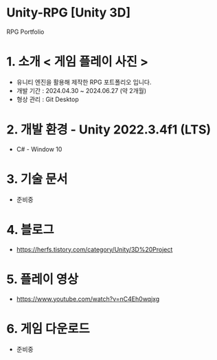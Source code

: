# Unity-RPG [Unity 3D]
RPG Portfolio
# 1. 소개 < 게임 플레이 사진 > 
- 유니티 엔진을 활용해 제작한 RPG 포트폴리오 입니다.
- 개발 기간 : 2024.04.30 ~ 2024.06.27 (약 2개월)
- 형상 관리 : Git Desktop
# 2. 개발 환경 - Unity 2022.3.4f1 (LTS)
- C# - Window 10
# 3. 기술 문서
- 준비중
# 4. 블로그
- https://herfs.tistory.com/category/Unity/3D%20Project
# 5. 플레이 영상
- https://www.youtube.com/watch?v=nC4Eh0wqjxg
# 6. 게임 다운로드
- 준비중
